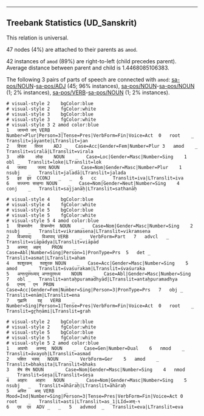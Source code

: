 

--------------------------------------------------------------------------------

## Treebank Statistics (UD_Sanskrit)

This relation is universal.

47 nodes (4%) are attached to their parents as `amod`.

42 instances of `amod` (89%) are right-to-left (child precedes parent).
Average distance between parent and child is 1.4468085106383.

The following 3 pairs of parts of speech are connected with `amod`: [sa-pos/NOUN]()-[sa-pos/ADJ]() (45; 96% instances), [sa-pos/NOUN]()-[sa-pos/NOUN]() (1; 2% instances), [sa-pos/VERB]()-[sa-pos/NOUN]() (1; 2% instances).


~~~ conllu
# visual-style 2	bgColor:blue
# visual-style 2	fgColor:white
# visual-style 3	bgColor:blue
# visual-style 3	fgColor:white
# visual-style 3 2 amod	color:blue
1	जायन्ते	जन्	VERB	_	Number=Plur|Person=3|Tense=Pres|VerbForm=Fin|Voice=Act	0	root	_	Translit=jāyante|LTranslit=jan
2	विरला	विरल	ADJ	_	Case=Acc|Gender=Fem|Number=Plur	3	amod	_	Translit=viralā|LTranslit=virala
3	लोके	लोक्	NOUN	_	Case=Loc|Gender=Masc|Number=Sing	1	obl	_	Translit=loke|LTranslit=lok
4	जलदा	जलद	NOUN	_	Case=Nom|Gender=Masc|Number=Plur	1	nsubj	_	Translit=jaladā|LTranslit=jalada
5	इव	इव	CCONJ	_	_	6	cc	_	Translit=iva|LTranslit=iva
6	सज्जनाः	सत्हनाः	NOUN	_	Case=Nom|Gender=Neut|Number=Sing	4	conj	_	Translit=sajjanāḥ|LTranslit=sathanāḥ

~~~


~~~ conllu
# visual-style 4	bgColor:blue
# visual-style 4	fgColor:white
# visual-style 5	bgColor:blue
# visual-style 5	fgColor:white
# visual-style 5 4 amod	color:blue
1	विक्रमसेन	विक्रम्सेन	NOUN	_	Case=Nom|Gender=Masc|Number=Sing	2	nsubj	_	Translit=vikramasena|LTranslit=vikramsena
2	विआपाद्य	विआपाद्	VERB	_	VerbForm=Part	7	advcl	_	Translit=viāpādya|LTranslit=viāpād
3	अस्मत्	अहम्	PRON	_	Case=Abl|Number=Sing|Person=1|PronType=Prs	5	det	_	Translit=asmat|LTranslit=aham
4	श्वशुरकम्	श्वशुरक	NOUN	_	Case=Acc|Gender=Masc|Number=Sing	5	amod	_	Translit=śvaśurakam|LTranslit=śvaśuraka
5	अन्तःपुरमध्याद्	अन्तःपुरमध्य	NOUN	_	Case=Abl|Gender=Masc|Number=Sing	7	obl	_	Translit=antaḥpuramadhyād|LTranslit=antaḥpuramadhya
6	एनाम्	एन	PRON	_	Case=Acc|Gender=Fem|Number=Sing|Person=3|PronType=Prs	7	obj	_	Translit=enām|LTranslit=ena
7	गृह्णामि	ग्रह्	VERB	_	Number=Sing|Person=1|Tense=Pres|VerbForm=Fin|Voice=Act	0	root	_	Translit=gr̥hṇāmi|LTranslit=grah

~~~


~~~ conllu
# visual-style 2	bgColor:blue
# visual-style 2	fgColor:white
# visual-style 5	bgColor:blue
# visual-style 5	fgColor:white
# visual-style 5 2 amod	color:blue
1	आवयोः	अस्मद्	NOUN	_	Case=Gen|Number=Dual	6	nmod	_	Translit=āvayoḥ|LTranslit=asmad
2	भक्षित	भक्स्	NOUN	_	VerbForm=Ger	5	amod	_	Translit=bhakṣita|LTranslit=bhaks
3	शेष	शेष	NOUN	_	Case=Nom|Gender=Masc|Number=Sing	4	nmod	_	Translit=śeṣa|LTranslit=śeṣa
4	आहारः	आहारः	NOUN	_	Case=Nom|Gender=Masc|Number=Sing	5	nsubj	_	Translit=āhāraḥ|LTranslit=āhāraḥ
5	अस्ति	अस्	VERB	_	Mood=Ind|Number=Sing|Person=3|Tense=Pres|VerbForm=Fin|Voice=Act	0	root	_	Translit=asti|LTranslit=as_1|LId=अस्-१
6	एव	एव	ADV	_	_	5	advmod	_	Translit=eva|LTranslit=eva

~~~


